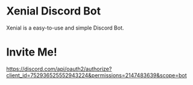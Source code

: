 # Xenial Discord Bot

Xenial is a easy-to-use and simple Discord Bot.

# Invite Me!

https://discord.com/api/oauth2/authorize?client_id=752936525552943224&permissions=2147483639&scope=bot
